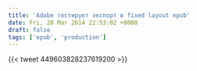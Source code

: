 ```yaml
---
title: 'Adobe тестирует экспорт в fixed layout epub'
date: Fri, 28 Mar 2014 22:53:02 +0000
draft: false
tags: ['epub', 'production']
---
```


{{< tweet 449603828237619200 >}}